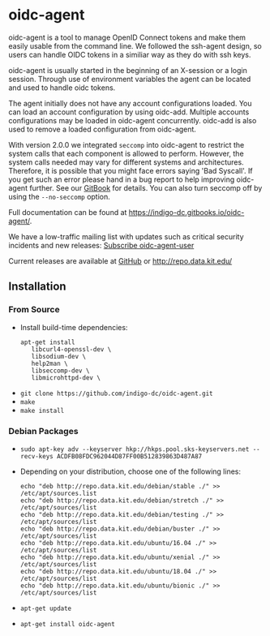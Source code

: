 # oidc-agent
oidc-agent is a tool to manage OpenID Connect tokens and make them easily usable 
from the command line. We followed the ssh-agent design, so users can 
handle OIDC tokens in a similiar way as they do with ssh keys. 

oidc-agent is usually started in the beginning of an X-session or a login session. 
Through use of environment variables the agent can be located and used to handle 
oidc tokens.

The agent initially does not have any account configurations loaded.  You can load an
account configuration by using oidc-add.  Multiple accounts configurations may
be loaded in oidc-agent concurrently.  oidc-add is also used to remove a loaded
configuration from oidc-agent.

With version 2.0.0 we integrated ```seccomp``` into oidc-agent to restrict the system calls that each component is allowed to perform. However, the system calls needed may vary for different systems and architectures. Therefore, it is possible that you might face errors saying 'Bad Syscall'. If you get such an error please hand in a bug report to help improving oidc-agent further. See our [GitBook](https://indigo-dc.gitbooks.io/oidc-agent/seccomp.html) for details. You can also turn seccomp off by using the ```--no-seccomp``` option.

Full documentation can be found at https://indigo-dc.gitbooks.io/oidc-agent/.

We have a low-traffic mailing list with updates such as critical security incidents and new releases: [Subscribe oidc-agent-user](https://www.lists.kit.edu/sympa/subscribe/oidc-agent-user)

Current releases are available at [GitHub](https://github.com/indigo-dc/oidc-agent/releases) or http://repo.data.kit.edu/

## Installation

### From Source
- Install build-time dependencies:
    ``` 
    apt-get install 
       libcurl4-openssl-dev \
       libsodium-dev \
       help2man \
       libseccomp-dev \
       libmicrohttpd-dev \
    ```
- `git clone https://github.com/indigo-dc/oidc-agent.git`
- `make`
- `make install`

### Debian Packages
- `sudo apt-key adv --keyserver hkp://hkps.pool.sks-keyservers.net --recv-keys ACDFB08FDC962044D87FF00B512839863D487A87`

- Depending on your distribution, choose one of the following lines:
     ``` 
     echo "deb http://repo.data.kit.edu/debian/stable ./" >> /etc/apt/sources.list
     echo "deb http://repo.data.kit.edu/debian/stretch ./" >> /etc/apt/sources/list
     echo "deb http://repo.data.kit.edu/debian/testing ./" >> /etc/apt/sources/list
     echo "deb http://repo.data.kit.edu/debian/buster ./" >> /etc/apt/sources/list
     echo "deb http://repo.data.kit.edu/ubuntu/16.04 ./" >> /etc/apt/sources/list
     echo "deb http://repo.data.kit.edu/ubuntu/xenial ./" >> /etc/apt/sources/list
     echo "deb http://repo.data.kit.edu/ubuntu/18.04 ./" >> /etc/apt/sources/list
     echo "deb http://repo.data.kit.edu/ubuntu/bionic ./" >> /etc/apt/sources/list
     ```

- `apt-get update`

- `apt-get install oidc-agent`
